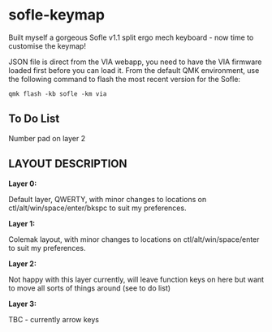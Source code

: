 # sofle-keymap
Built myself a gorgeous Sofle v1.1 split ergo mech keyboard - now time to customise the keymap!

JSON file is direct from the VIA webapp, you need to have the VIA firmware loaded first before you can load it.
From the default QMK environment, use the following command to flash the most recent version for the Sofle:

```
qmk flash -kb sofle -km via
```

## To Do List
Number pad on layer 2


## LAYOUT DESCRIPTION

**Layer 0:**

Default layer, QWERTY, with minor changes to locations on ctl/alt/win/space/enter/bkspc to suit my preferences.

**Layer 1:**

Colemak layout, with minor changes to locations on ctl/alt/win/space/enter to suit my preferences.

**Layer 2:**

Not happy with this layer currently, will leave function keys on here but want to move all sorts of things around (see to do list)

**Layer 3:**

TBC - currently arrow keys

